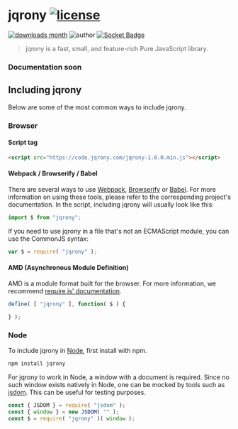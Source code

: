 # jqrony [![license](https://img.shields.io/github/license/jqrony/jqrony)](https://github.com/jqrony/jqrony/blob/main/LICENSE)
[![downloads month](https://img.shields.io/npm/dm/jqrony?style=flat-square)](https://www.npmjs.com/package/jqrony)
![author](https://img.shields.io/badge/Author-Shahzada%20Modassir-%2344cc11)
[![Socket Badge](https://socket.dev/api/badge/npm/package/jqrony)](https://socket.dev/npm/package/jqrony)

> jqrony is a fast, small, and feature-rich Pure JavaScript library.

### Documentation soon

## Including jqrony

Below are some of the most common ways to include jqrony.

### Browser

#### Script tag

```html
<script src="https://code.jqrony.com/jqrony-1.0.0.min.js"></script>
```

#### Webpack / Browserify / Babel

There are several ways to use [Webpack](https://webpack.js.org/), [Browserify](http://browserify.org/) or [Babel](https://babeljs.io/). For more information on using these tools, please refer to the corresponding project's documentation. In the script, including jqrony will usually look like this:

```js
import $ from "jqrony";
```

If you need to use jqrony in a file that's not an ECMAScript module, you can use the CommonJS syntax:

```js
var $ = require( "jqrony" );
```

#### AMD (Asynchronous Module Definition)

AMD is a module format built for the browser. For more information, we recommend [require.js' documentation](https://requirejs.org/docs/whyamd.html).

```js
define( [ "jqrony" ], function( $ ) {

} );
```

### Node

To include jqrony in [Node](https://nodejs.org/), first install with npm.

```sh
npm install jqrony
```

For jqrony to work in Node, a window with a document is required. Since no such window exists natively in Node, one can be mocked by tools such as [jsdom](https://github.com/jsdom/jsdom). This can be useful for testing purposes.

```js
const { JSDOM } = require( "jsdom" );
const { window } = new JSDOM( "" );
const $ = require( "jqrony" )( window );
```
